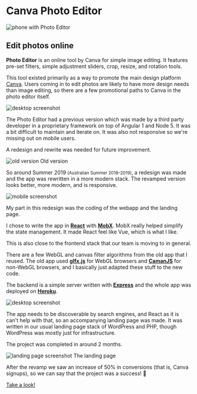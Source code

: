 <!--{
	"template": "work",
	"data": "projects_byid.canvaphotoeditor"
}-->


# Canva Photo Editor

<span class="d3d"><span class="mockup-phone">![phone with Photo Editor](../img/canvaphotoeditor_0.jpg)
<span class="phone-body"></span>
</span></span>

## Edit photos online

**Photo Editor** is an online tool by Canva for simple image editing. It features pre-set filters, simple adjustment sliders, crop, resize, and rotation tools.

This tool existed primarily as a way to promote the main design platform [Canva](https://www.canva.com). Users coming in to edit photos are likely to have more design needs than image editing, so there are a few promotional paths to Canva in the photo editor itself.

<span class="bleed">![desktop screenshot](../img/canvaphotoeditor_1.jpg)</span>

The Photo Editor had a previous version which was made by a third party developer in a proprietary framework on top of Angular 1 and Node 5. It was a bit difficult to maintain and iterate on. It was also not responsive so we're missing out on mobile users.

A redesign and rewrite was needed for future improvement.

<span class="bleed">![old version](../img/canvaphotoeditor_old.jpg)</span>
<span class="caption">Old version</span>

So around Summer 2019 <small>(Australian Summer 2018–2019)</small>, a redesign was made and the app was rewritten in a more modern stack. The revamped version looks better, more modern, and is responsive.

![mobile screenshot](../img/canvaphotoeditor_0.jpg)

My part in this redesign was the coding of the webapp and the landing page.

I chose to write the app in [**React**](https://reactjs.org/) with [**MobX**](https://mobx.js.org/). MobX really helped simplify the state management. It made React feel like Vue, which is what I like.

This is also close to the frontend stack that our team is moving to in general.

There are a few WebGL and canvas filter algorithms from the old app that I reused. The old app used [**glfx.js**](http://evanw.github.io/glfx.js/) for WebGL browsers and [**CamanJS**](http://camanjs.com/) for non-WebGL browsers, and I basically just adapted these stuff to the new code.

The backend is a simple server written with [**Express**](https://expressjs.com/) and the whole app was deployed on [**Heroku**](https://www.heroku.com/).

<span class="bleed">![desktop screenshot](../img/canvaphotoeditor_2.jpg)</span>

The app needs to be discoverable by search engines, and React as it is can't help with that, so an accompanying landing page was made. It was written in our usual landing page stack of WordPress and PHP, though WordPress was mostly just for infrastructure.

The project was completed in around 2 months.

<span class="bleed">![landing page screenshot](../img/canvaphotoeditor_3.jpg)</span>
<span class="caption">The landing page</span>

After the revamp we saw an increase of 50% in conversions (that is, Canva signups), so we can say that the project was a success! 🎉

[Take a look!](https://www.canva.com/photo-editor/)
